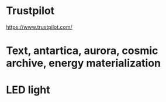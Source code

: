 # Trustpilot
https://www.trustpilot.com/

# Text, antartica, aurora, cosmic archive, energy materialization

# LED light
